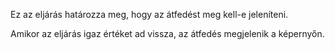 Ez az eljárás határozza meg, hogy az átfedést meg kell-e jeleníteni.

Amikor az eljárás igaz értéket ad vissza, az átfedés megjelenik a képernyőn.